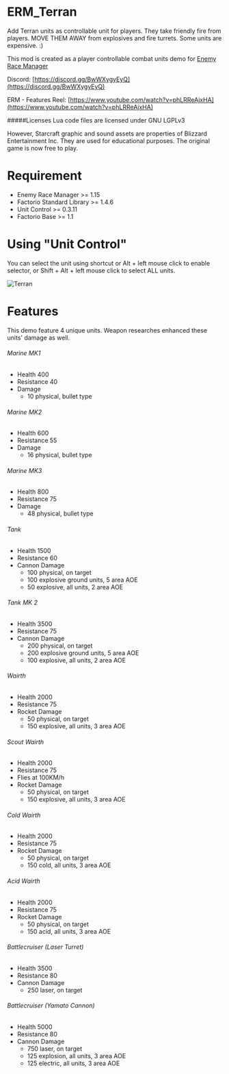 # ERM_Terran
Add Terran units as controllable unit for players.  They take friendly fire from players. MOVE THEM AWAY from explosives and fire turrets. Some units are expensive. :)

This mod is created as a player controllable combat units demo for  [Enemy Race Manager](https://mods.factorio.com/mod/enemyracemanager)

Discord:  [https://discord.gg/BwWXygyEyQ](https://discord.gg/BwWXygyEyQ)

ERM - Features Reel: [https://www.youtube.com/watch?v=phLRReAjxHA](https://www.youtube.com/watch?v=phLRReAjxHA)

#####Licenses
Lua code files are licensed under GNU LGPLv3

However, Starcraft graphic and sound assets are properties of Blizzard Entertainment Inc.  They are used for educational purposes. The original game is now free to play.

# Requirement
* Enemy Race Manager >= 1.15
* Factorio Standard Library >= 1.4.6
* Unit Control >= 0.3.11
* Factorio Base >= 1.1

# Using "Unit Control"
You can select the unit using shortcut or Alt + left mouse click to enable selector, or Shift + Alt + left mouse click to select ALL units.

![Terran](https://assets-mod.factorio.com/assets/36ca20cc5473a570a347d508be0f8fd69070464b.png "Terran")


# Features
This demo feature 4 unique units.  Weapon researches enhanced these units' damage as well.

###### Marine MK1
* Health 400
* Resistance 40
* Damage
  * 10 physical, bullet type

###### Marine MK2
* Health 600
* Resistance 55
* Damage
  * 16 physical, bullet type

###### Marine MK3
* Health 800
* Resistance 75
* Damage
  * 48 physical, bullet type

###### Tank
* Health 1500
* Resistance 60
* Cannon Damage
  * 100 physical, on target
  * 100 explosive ground units, 5 area AOE
  * 50 explosive, all units, 2 area AOE

###### Tank MK 2
* Health 3500
* Resistance 75
* Cannon Damage
  * 200 physical, on target
  * 200 explosive ground units, 5 area AOE
  * 100 explosive, all units, 2 area AOE


###### Wairth
* Health 2000
* Resistance 75
* Rocket Damage
  * 50 physical, on target
  * 150 explosive, all units, 3 area AOE

###### Scout Wairth
* Health 2000
* Resistance 75
* Flies at 100KM/h
* Rocket Damage
  * 50 physical, on target
  * 150 explosive, all units, 3 area AOE

###### Cold Wairth
* Health 2000
* Resistance 75
* Rocket Damage
  * 50 physical, on target
  * 150 cold, all units, 3 area AOE

###### Acid Wairth
* Health 2000
* Resistance 75
* Rocket Damage
  * 50 physical, on target
  * 150 acid, all units, 3 area AOE

###### Battlecruiser (Laser Turret)
* Health 3500
* Resistance 80
* Cannon Damage
  * 250 laser, on target

###### Battlecruiser (Yamato Cannon)
* Health 5000
* Resistance 80
* Cannon Damage
  * 750 laser, on target
  * 125 explosion, all units, 3 area AOE
  * 125 electric, all units, 3 area AOE